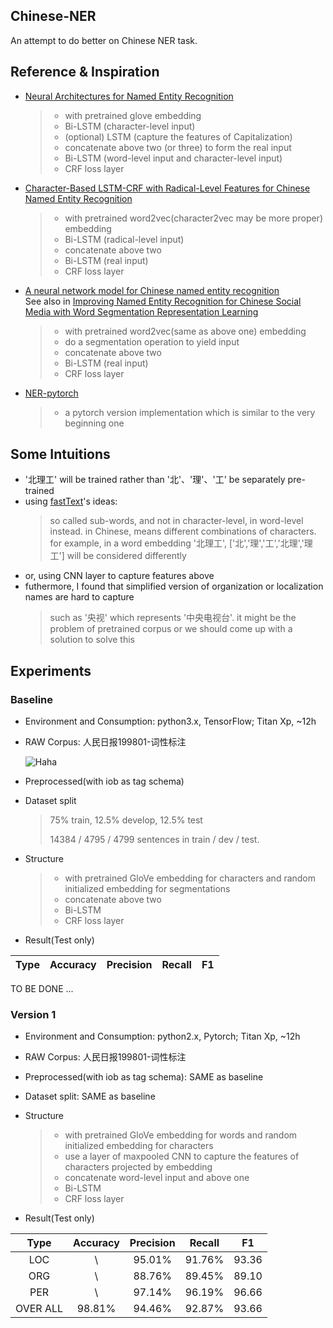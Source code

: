 ## Chinese-NER
An attempt to do better on Chinese NER task.
## Reference & Inspiration
- [Neural Architectures for Named Entity Recognition](https://arxiv.org/pdf/1603.01360.pdf)
  > - with pretrained glove embedding
  > - Bi-LSTM (character-level input)
  > - (optional) LSTM (capture the features of Capitalization)
  > - concatenate above two (or three) to form the real input
  > - Bi-LSTM (word-level input and character-level input) 
  > - CRF loss layer
- [Character-Based LSTM-CRF with Radical-Level Features for Chinese Named Entity Recognition](http://tcci.ccf.org.cn/conference/2016/papers/119.pdf)
  > - with pretrained word2vec(character2vec may be more proper) embedding
  > - Bi-LSTM (radical-level input)
  > - concatenate above two
  > - Bi-LSTM (real input)
  > - CRF loss layer
- [A neural network model for Chinese named entity recognition](https://github.com/zjy-ucas/ChineseNER)  
See also in [Improving Named Entity Recognition for Chinese Social Media
with Word Segmentation Representation Learning](http://anthology.aclweb.org/P/P16/P16-2025.pdf)
  > - with pretrained word2vec(same as above one) embedding
  > - do a segmentation operation to yield input
  > - concatenate above two
  > - Bi-LSTM (real input)
  > - CRF loss layer
- [NER-pytorch](https://github.com/ZhixiuYe/NER-pytorch)
  > - a pytorch version implementation which is similar to the very beginning one
## Some Intuitions
- '北理工' will be trained rather than '北'、'理'、'工' be separately pre-trained
- using [fastText](https://github.com/facebookresearch/fastText)'s ideas: 
  > so called sub-words, and not in character-level, in word-level instead.
  > in Chinese, means different combinations of characters.
  > for example, in a word embedding '北理工', \['北','理','工','北理','理工'\] will be considered differently
- or, using CNN layer to capture features above
- futhermore, I found that simplified version of organization or localization names are hard to capture
  > such as '央视' which represents '中央电视台'.
  > it might be the problem of pretrained corpus
  > or we should come up with a solution to solve this

## Experiments

### Baseline
- Environment and Consumption: python3.x, TensorFlow; Titan Xp, ~12h

- RAW Corpus: 人民日报199801-词性标注

  ![Haha](https://raw.githubusercontent.com/GeneZC/Chinese-NER/master/figures/raw.png)

- Preprocessed(with iob as tag schema) 

- Dataset split
  > 75% train, 12.5% develop, 12.5% test
  >
  > 14384 / 4795 / 4799 sentences in train / dev / test.

- Structure
  > - with pretrained GloVe embedding for characters and random initialized embedding for segmentations
  > - concatenate above two
  > - Bi-LSTM
  > - CRF loss layer

- Result(Test only)

| Type | Accuracy | Precision | Recall | F1 |
| :-: | :-: | :-: | :-: | :-: |
TO BE DONE ...

### Version 1
- Environment and Consumption: python2.x, Pytorch; Titan Xp, ~12h

- RAW Corpus: 人民日报199801-词性标注

- Preprocessed(with iob as tag schema): SAME as baseline

- Dataset split: SAME as baseline

- Structure
  > - with pretrained GloVe embedding for words and random initialized embedding for characters
  > - use a layer of maxpooled CNN to capture the features of characters projected by embedding
  > - concatenate word-level input and above one
  > - Bi-LSTM
  > - CRF loss layer
  
- Result(Test only)

| Type | Accuracy | Precision | Recall | F1 |
| :-: | :-: | :-: | :-: | :-: |
| LOC | \ | 95.01% | 91.76% | 93.36 |
| ORG | \ | 88.76% | 89.45% | 89.10 |
|PER| \ | 97.14% | 96.19% | 96.66 |
|OVER ALL| 98.81% | 94.46% | 92.87% | 93.66 |